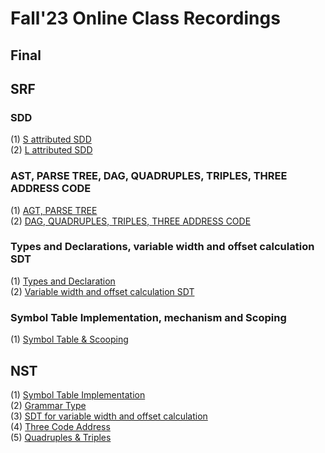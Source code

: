 # Fall'23 Online Class Recordings 

## Final 
## SRF 
### SDD
  (1) [S attributed SDD](https://drive.google.com/file/d/1qcfntGYvVSSnxevBgZ8iNBXz3Yxs9Nhs/view?usp=drivesdk) <br/>
  (2) [L attributed SDD](https://drive.google.com/file/d/1qejU96bJpw6lgoTPAmwg6FMfqAdmbORj/view?usp=drivesdk)

### AST, PARSE TREE, DAG, QUADRUPLES, TRIPLES, THREE ADDRESS CODE
  (1) [AGT, PARSE TREE](https://drive.google.com/file/d/1k33MOKNeMMvxVM40srTCNE1eqFx1KbNd/view?usp=drivesdk) <br/>
  (2) [DAG, QUADRUPLES, TRIPLES, THREE ADDRESS CODE](https://drive.google.com/file/d/1h2WtX6wjmI8-073cow0lYyEDfZMxDl94/view?usp=sharing)

### Types and Declarations, variable width and offset calculation SDT 
  (1) [Types and Declaration](https://drive.google.com/file/d/1RbUgv2s1kKgqGK2W__opRWIyJkd-YMLt/view?usp=sharing) <br/>
  (2) [Variable width and offset calculation SDT](https://drive.google.com/file/d/1XRUxhgDCJSgDnBgf9Bh1qXhm4PiwoFqh/view?usp=sharing)

### Symbol Table Implementation, mechanism and Scoping
  (1) [Symbol Table & Scooping](https://drive.google.com/file/d/1qZjV5DLBVsAM5n8oNq0Dul0XxDGS3KMe/view?usp=drivesdk)


## NST 
  (1) [Symbol Table Implementation](https://youtu.be/XwDWCigb5Ow) <br/>
  (2) [Grammar Type](https://youtu.be/dSCGkgpjZ-Q) <br/>
  (3) [SDT for variable width and offset calculation](https://youtu.be/XHxKkl6JL_w) <br/>
  (4) [Three Code Address](https://youtu.be/jJd_oOoMtEM) <br/>
  (5) [Quadruples & Triples](https://youtu.be/vwZ7YfKorJw) <br/>

